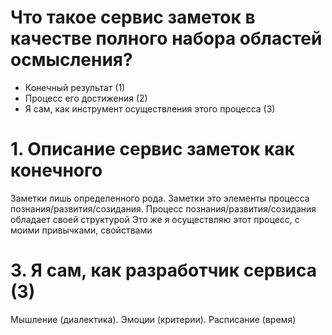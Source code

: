 # Что такое сервис заметок в качестве полного набора областей осмысления?

- Конечный результат (1)
- Процесс его достижения (2)
- Я сам, как инструмент осуществления этого процесса (3)

# 1. Описание сервис заметок как конечного

Заметки лишь определенного рода.
Заметки это элементы процесса познания/развития/созидания.
Процесс познания/развития/созидания обладает своей структурой
Это же я осуществляю этот процесс, с моими привычками, свойствами

# 3. Я сам, как разработчик сервиса (3)

Мышление (диалектика). Эмоции (критерии). Расписание (время)